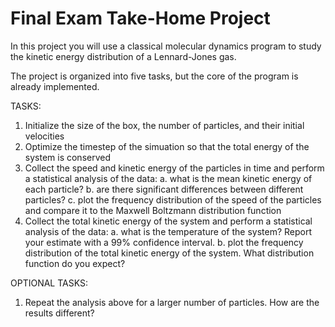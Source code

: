 # Final Exam Take-Home Project

In this project you will use a classical molecular dynamics program to study the kinetic energy distribution of a Lennard-Jones gas. 

The project is organized into five tasks, but the core of the program is already implemented.  

TASKS:
1. Initialize the size of the box, the number of particles, and their initial velocities
2. Optimize the timestep of the simuation so that the total energy of the system is conserved
3. Collect the speed and kinetic energy of the particles in time and perform a statistical analysis of the data:
   a. what is the mean kinetic energy of each particle?
   b. are there significant differences between different particles? 
   c. plot the frequency distribution of the speed of the particles and compare it to the Maxwell Boltzmann distribution function
4. Collect the total kinetic energy of the system and perform a statistical analysis of the data:
   a. what is the temperature of the system? Report your estimate with a 99% confidence interval.
   b. plot the frequency distribution of the total kinetic energy of the system. What distribution function do you expect?

OPTIONAL TASKS:
1. Repeat the analysis above for a larger number of particles. How are the results different? 
